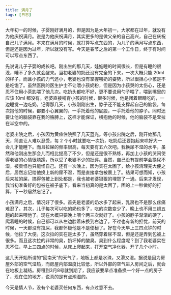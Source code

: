 ```yaml
---
title: 满月了
tags: [日志]
---
```

大年初一的时候，子婴刚好满月的，但是因为是大年初一，大家都在过年，就没有为他庆祝满月。说是为他庆祝满月，其实更多的是做父亲的自己高兴，自己在庆祝自己儿子满月。本来在满月的时候，就打算写点东西的，为儿子的满月写点东西，但是还是因为过年，所以就没有写。今天是春节之后的第一个工作日，终于有时间可以写点东西了。

先说说儿子子婴的成长吧。刚出生的那几天，娃娃睡的时间很长，但是有睡的很浅，睡不了多久就会醒来。当初老婆的奶还没有完全的下来，一次大概只能 20ml 的样子，而且小孩的力气还小，老婆也没有掌握喂奶的姿势，所以很担心小孩是不是吃饱了。虽然医院的医生护士不让喂小孩奶粉，但是因为小孩哭的太伤心，还是忍不住用小茶匙喂了他几次。吃奶头都吃不好，更不要说用勺子喂了，喂到嘴里的应该 10ml 都没有。老婆直接哺育小孩的时候，很多时候，他是闭着眼睛吃的，一边睡觉一边吃奶。记得那几天，小孩刚刚出生，脖子还不能支撑起自己的脑袋，每次抱他的时候，都要小心翼翼的，一手托着他的屁股，一手托着他的脖子。同时还要让他的脑袋靠在我的胳膊上，这样才能保证，横抱他的时候，他的脑袋不是耷拉在半空中的。

老婆出院之后，小孩因为黄疸住院照了几天蓝光。等小孩出院之后，刚开始那几天，简直让人难以忍受，每 2 个小时就要吃一次奶，吃奶后还要抱起来哄好大一会儿才能睡下。而且拉屎的频率很高，每天要有五六次吧。我换尿不湿的水平，虽然和他刚出生那会儿而相比提高了不少，但是还是很不熟练，再加上小孩的哭闹使得老婆的心情很烦躁，所以受了老婆不少的批评。当然，自己没有提前学会换尿不湿，被责怪也只能怪自己。还有一次晚上，因为实在太困了，给小孩清理完大便之后，居然忘记给他换上新的尿不湿，而是直接拿包被裹上了。结果可想而知，小孩后来拉的屎，搞得包被上到处都是，我也被老婆狠狠的埋怨了一通。后来才发现，我当初准备好的包被在被子底下。看来当初真的是太困了，困的上一秒做好的打算，下一秒居然忘记了。

小孩满月之后，情况好了很多。首先是老婆的奶水多了起来，乳房也不是那么疼痛难忍了。其次，儿子每次可以吃的奶也多了，吃的次数变少了。晚上也不用三趟五趟的起来喂他了。现在大概只要晚上喂个两三次就好了。小孩的脖子渐渐的硬了，爬着睡的时候，自己都可以从左边脸着床换到右边了。不过也有新的担忧，前天的时候，一天都没有拉屎，我都怀疑他是不是便秘了。好在今天早上三四点钟的时候，他拉了大便。这次拉的实在是太多了，虽然穿着尿不湿，但是还是弄到包被上很多。而且这次拉的非常的臭，奶坏掉的酸臭。臭到什么程度呢？到了我老婆实在忍不住，早上三四点的时候，从床上爬起来，打开空气净化器，开了几个小时。

这几天开始所谓的“回南天”的天气了，地板上都是水珠，又滑又湿。据说是因为房屋外部的空气湿热，而房屋内部温度比较低，所以外部的空气进入房间之后，就会在地板上凝结。房租到3月8号就到期了，我应该要早点准备换一个好一点的房子了，现在住的地方，说真的是有点潮湿的。

今天是情人节，没有个老婆买任何东西，有点过意不去。
